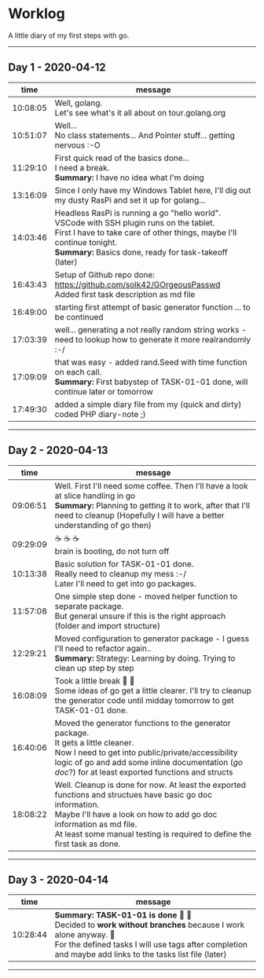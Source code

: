 # Worklog  
A little diary of my first steps with go.  

---  
## Day 1 - 2020-04-12
| time | message |
|-|-|
| 10:08:05 | Well, golang.<br>Let's see what's it all about on tour.golang.org | 
| 10:51:07 | Well...<br>No class statements... And Pointer stuff... getting nervous :-O | 
| 11:29:10 | First quick read of the basics done... <br>I need a break.<br>**Summary:** I have no idea what I'm doing | 
| 13:16:09 | Since I only have my Windows Tablet here, I'll dig out my dusty RasPi and set it up for golang... | 
| 14:03:46 | Headless RasPi is running a go "hello world".<br>VSCode with SSH plugin runs on the tablet.<br>First I have to take care of other things, maybe I'll continue tonight.<br>**Summary:** Basics done, ready for task-takeoff (later) | 
| 16:43:43 | Setup of Github repo done: https://github.com/solk42/GOrgeousPasswd<br>Added first task description as md file | 
| 16:49:00 | starting first attempt of basic generator function ... to be continued | 
| 17:03:39 | well... generating a not really random string works - need to lookup how to generate it more realrandomly :-/ | 
| 17:09:09 | that was easy - added rand.Seed with time function on each call.<br>**Summary:** First babystep of TASK-01-01 done, will continue later or tomorrow | 
| 17:49:30 | added a simple diary file from my (quick and dirty) coded PHP diary-note ;) | 

---  
 
## Day 2 - 2020-04-13
| time | message |
|-|-|
| 09:06:51 | Well. First I'll need some coffee. Then I'll have a look at slice handling in go<br>**Summary:** Planning to getting it to work, after that I'll need to cleanup (Hopefully I will have a better understanding of go then) | 
| 09:29:09 | :coffee: :coffee: :coffee:<br>brain is booting, do not turn off | 
| 10:13:38 | Basic solution for TASK-01-01 done.<br>Really need to cleanup my mess :-/<br>Later I'll need to get into go packages. | 
| 11:57:08 | One simple step done - moved helper function to separate package.<br>But general unsure if this is the right approach (folder and import structure) | 
| 12:29:21 | Moved configuration to generator package - I guess I'll need to refactor again..<br>**Summary:** Strategy: Learning by doing. Trying to clean up step by step | 
| 16:08:09 | Took a little break :bath: :game_die:<br>Some ideas of go get a little clearer. I'll try to cleanup the generator code until midday tomorrow to get TASK-01-01 done. | 
| 16:40:06 | Moved the generator functions to the generator package.<br>It gets a little cleaner.<br>Now I need to get into public/private/accessibility logic of go and add some inline documentation (*go doc*?) for at least exported functions and structs | 
| 18:08:22 | Well. Cleanup is done for now. At least the exported functions and structues have basic go doc information.<br>Maybe I'll have a look on how to add go doc information as md file.<br>At least some manual testing is required to define the first task as done. | 

---  
 
## Day 3 - 2020-04-14
| time | message |
|-|-|
| 10:28:44 | **Summary: TASK-01-01 is done** :tada: :balloon:<br>Decided to **work without branches** because I work alone anyway. :grimacing:<br>For the defined tasks I will use tags after completion and maybe add links to the tasks list file (later) | 

---  
 
